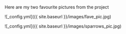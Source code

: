 Here are my two favourite pictures from the project

![_config.yml]({{ site.baseurl }}/images/fave_pic.jpg)

![_config.yml]({{ site.baseurl }}/images/sparrows_pic.jpg)

